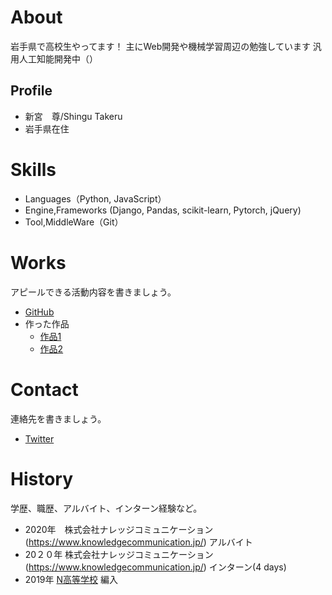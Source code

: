 # About
岩手県で高校生やってます！
主にWeb開発や機械学習周辺の勉強しています
汎用人工知能開発中（）


## Profile
- 新宮　尊/Shingu Takeru
- 岩手県在住

# Skills
- Languages（Python, JavaScript）
- Engine,Frameworks (Django, Pandas, scikit-learn, Pytorch, jQuery)
- Tool,MiddleWare（Git）

# Works
アピールできる活動内容を書きましょう。
- [GitHub](https://github.com/Takeru0909)
- 作った作品
  - [作品1](作品1のURL)
  - [作品2](作品2のURL)

# Contact
連絡先を書きましょう。
- [Twitter](https://twitter.com/AIkiwametai)

# History
学歴、職歴、アルバイト、インターン経験など。
- 2020年　株式会社ナレッジコミュニケーション(https://www.knowledgecommunication.jp/) アルバイト
- 20２０年 株式会社ナレッジコミュニケーション(https://www.knowledgecommunication.jp/) インターン(4 days)
- 2019年 [N高等学校](https://nnn.ed.jp/) 編入
